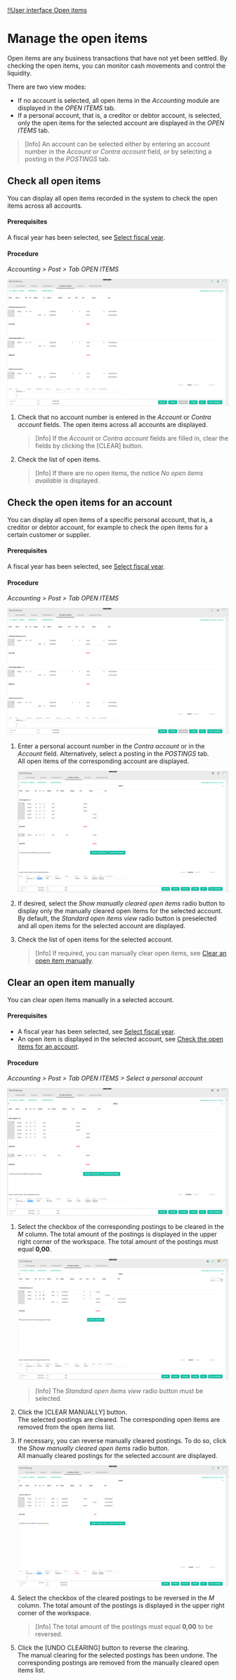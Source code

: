 [!!User interface Open items](../UserInterface/01d_OpenItems.md)  

[comment]: <> (Link auf Payment processing = Zahlungsabwicklung? oder neues Modul Payments?)

# Manage the open items

Open items are any business transactions that have not yet been settled. By checking the open items, you can monitor cash movements and control the liquidity.

There are two view modes:

- If no account is selected, all open items in the *Accounting* module are displayed in the *OPEN ITEMS* tab.
- If a personal account, that is, a creditor or debtor account, is selected, only the open items for the selected account are displayed in the *OPEN ITEMS* tab.

> [Info] An account can be selected either by entering an account number in the *Account* or *Contra account* field, or by selecting a posting in the *POSTINGS* tab.  



## Check all open items

You can display all open items recorded in the system to check the open items across all accounts.

#### Prerequisites

A fiscal year has been selected, see [Select fiscal year](./01_SelectFiscalYear.md).

#### Procedure

*Accounting > Post > Tab OPEN ITEMS*

![All open items](../../Assets/Screenshots/RetailSuiteAccounting/Book/OpenItems/AllOpenItems.png "[All open items]")

1. Check that no account number is entered in the *Account* or *Contra account* fields.
    The open items across all accounts are displayed.

    > [Info] If the *Account* or *Contra account* fields are filled in, clear the fields by clicking the [CLEAR] button.

2. Check the list of open items.

    > [Info] If there are no open items, the notice *No open items available* is displayed.



## Check the open items for an account

You can display all open items of a specific personal account, that is, a creditor or debtor account, for example to check the open items for a certain customer or supplier.

#### Prerequisites

A fiscal year has been selected, see [Select fiscal year](./01_SelectFiscalYear.md).

#### Procedure

*Accounting > Post > Tab OPEN ITEMS*

![All open items](../../Assets/Screenshots/RetailSuiteAccounting/Book/OpenItems/AllOpenItems.png "[All open items]")

1. Enter a personal account number in the *Contra account* or in the *Account* field. Alternatively, select a posting in the *POSTINGS* tab.  
    All open items of the corresponding account are displayed.  

    ![Open items for an account](../../Assets/Screenshots/RetailSuiteAccounting/Book/OpenItems/OpenItemsAccount.png "[Open items for an account]")

2. If desired, select the *Show manually cleared open items* radio button to display only the manually cleared open items for the selected account. By default, the *Standard open items view* radio button is preselected and all open items for the selected account are displayed.

3. Check the list of open items for the selected account.

    > [Info] If required, you can manually clear open items, see [Clear an open item manually](#clear-an-open-item-manually).



## Clear an open item manually

You can clear open items manually in a selected account.

#### Prerequisites

- A fiscal year has been selected, see [Select fiscal year](./01_SelectFiscalYear.md).
- An open item is displayed in the selected account, see [Check the open items for an account](#check-the-open-items-for-an-account).

#### Procedure

*Accounting > Post > Tab OPEN ITEMS > Select a personal account*

![Open items for an account](../../Assets/Screenshots/RetailSuiteAccounting/Book/OpenItems/OpenItemsAccount.png "[Open items for an account]")

1. Select the checkbox of the corresponding postings to be cleared in the *M* column.
    The total amount of the postings is displayed in the upper right corner of the workspace. The total amount of the postings must equal **0,00**.

    ![Clear manually](../../Assets/Screenshots/RetailSuiteAccounting/Book/OpenItems/ClearManually.png "[Clear manually]")

    > [Info] The *Standard open items view* radio button must be selected.

2. Click the [CLEAR MANUALLY] button.  
    The selected postings are cleared. The corresponding open items are removed from the open items list.

3. If necessary, you can reverse manually cleared postings. To do so, click the *Show manually cleared open items* radio button.   
    All manually cleared postings for the selected account are displayed.

    ![Manually cleared open items](../../Assets/Screenshots/RetailSuiteAccounting/Book/OpenItems/ManuallyClearedOPOS.png "[Manually cleared open items]")

4. Select the checkbox of the cleared postings to be reversed in the *M* column.
    The total amount of the postings is displayed in the upper right corner of the workspace.

    > [Info] The total amount of the postings must equal **0,00** to be reversed.

5. Click the [UNDO CLEARING] button to reverse the clearing.  
    The manual clearing for the selected postings has been undone. The corresponding postings are removed from the manually cleared open items list.
